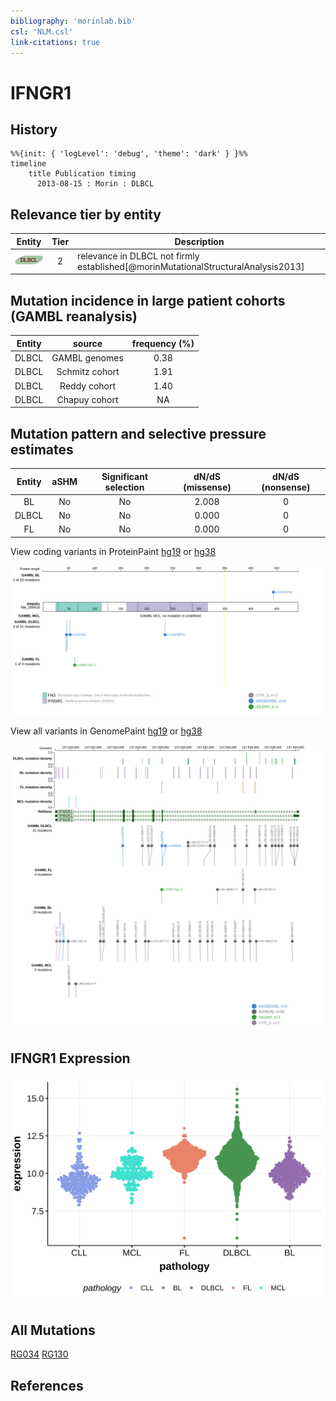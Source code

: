 ```yaml
---
bibliography: 'morinlab.bib'
csl: 'NLM.csl'
link-citations: true
---
```

# IFNGR1

## History
```mermaid
%%{init: { 'logLevel': 'debug', 'theme': 'dark' } }%%
timeline
    title Publication timing
      2013-08-15 : Morin : DLBCL
```

## Relevance tier by entity

|Entity|Tier|Description                              |
|:------:|:----:|-----------------------------------------|
|![DLBCL](images/icons/DLBCL_tier2.png) |2   |relevance in DLBCL not firmly established[@morinMutationalStructuralAnalysis2013]|

## Mutation incidence in large patient cohorts (GAMBL reanalysis)

|Entity|source        |frequency (%)|
|:------:|:--------------:|:-------------:|
|DLBCL |GAMBL genomes |0.38         |
|DLBCL |Schmitz cohort|1.91         |
|DLBCL |Reddy cohort  |1.40         |
|DLBCL |Chapuy cohort |  NA         |

## Mutation pattern and selective pressure estimates

|Entity|aSHM|Significant selection|dN/dS (missense)|dN/dS (nonsense)|
|:------:|:----:|:---------------------:|:----------------:|:----------------:|
|BL    |No  |No                   |2.008           |0               |
|DLBCL |No  |No                   |0.000           |0               |
|FL    |No  |No                   |0.000           |0               |




View coding variants in ProteinPaint [hg19](https://morinlab.github.io/LLMPP/GAMBL/IFNGR1_protein.html)  or [hg38](https://morinlab.github.io/LLMPP/GAMBL/IFNGR1_protein_hg38.html)

![](images/proteinpaint/IFNGR1_NM_000416.svg)

View all variants in GenomePaint [hg19](https://morinlab.github.io/LLMPP/GAMBL/IFNGR1.html)  or [hg38](https://morinlab.github.io/LLMPP/GAMBL/IFNGR1_hg38.html)

![](images/proteinpaint/IFNGR1.svg)

## IFNGR1 Expression
![](images/gene_expression/IFNGR1_by_pathology.svg)
<!-- ORIGIN: morinMutationalStructuralAnalysis2013 -->
<!-- DLBCL: morinMutationalStructuralAnalysis2013 -->

## All Mutations

[RG034](https://www.bcgsc.ca/downloads/morinlab/GAMBL/Morin_2013/RG034.html)
[RG130](https://www.bcgsc.ca/downloads/morinlab/GAMBL/Morin_2013/RG130.html)

## References

